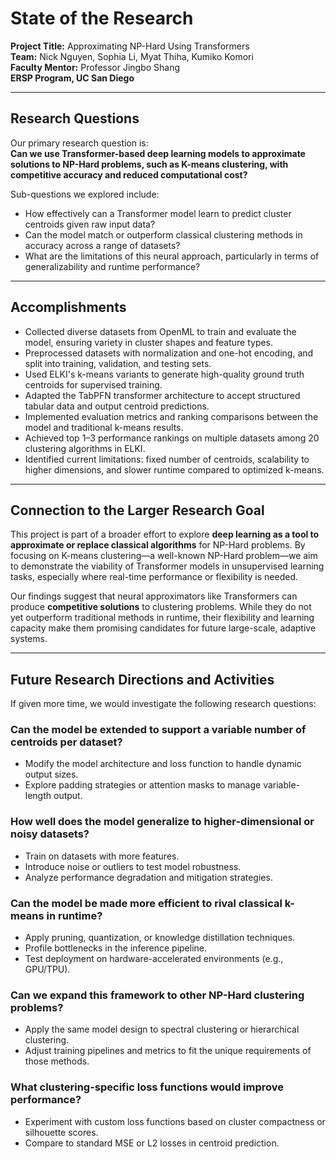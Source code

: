 # State of the Research

**Project Title:** Approximating NP-Hard Using Transformers  
**Team:** Nick Nguyen, Sophia Li, Myat Thiha, Kumiko Komori  
**Faculty Mentor:** Professor Jingbo Shang  
**ERSP Program, UC San Diego**

---

## Research Questions

Our primary research question is:  
**Can we use Transformer-based deep learning models to approximate solutions to NP-Hard problems, such as K-means clustering, with competitive accuracy and reduced computational cost?**

Sub-questions we explored include:
- How effectively can a Transformer model learn to predict cluster centroids given raw input data?
- Can the model match or outperform classical clustering methods in accuracy across a range of datasets?
- What are the limitations of this neural approach, particularly in terms of generalizability and runtime performance?

---

## Accomplishments

- Collected diverse datasets from OpenML to train and evaluate the model, ensuring variety in cluster shapes and feature types.
- Preprocessed datasets with normalization and one-hot encoding, and split into training, validation, and testing sets.
- Used ELKI's k-means variants to generate high-quality ground truth centroids for supervised training.
- Adapted the TabPFN transformer architecture to accept structured tabular data and output centroid predictions.
- Implemented evaluation metrics and ranking comparisons between the model and traditional k-means results.
- Achieved top 1–3 performance rankings on multiple datasets among 20 clustering algorithms in ELKI.
- Identified current limitations: fixed number of centroids, scalability to higher dimensions, and slower runtime compared to optimized k-means.

---

## Connection to the Larger Research Goal

This project is part of a broader effort to explore **deep learning as a tool to approximate or replace classical algorithms** for NP-Hard problems. By focusing on K-means clustering—a well-known NP-Hard problem—we aim to demonstrate the viability of Transformer models in unsupervised learning tasks, especially where real-time performance or flexibility is needed.

Our findings suggest that neural approximators like Transformers can produce **competitive solutions** to clustering problems. While they do not yet outperform traditional methods in runtime, their flexibility and learning capacity make them promising candidates for future large-scale, adaptive systems.

---

## Future Research Directions and Activities

If given more time, we would investigate the following research questions:

### Can the model be extended to support a variable number of centroids per dataset?
- Modify the model architecture and loss function to handle dynamic output sizes.
- Explore padding strategies or attention masks to manage variable-length output.

### How well does the model generalize to higher-dimensional or noisy datasets?
- Train on datasets with more features.
- Introduce noise or outliers to test model robustness.
- Analyze performance degradation and mitigation strategies.

### Can the model be made more efficient to rival classical k-means in runtime?
- Apply pruning, quantization, or knowledge distillation techniques.
- Profile bottlenecks in the inference pipeline.
- Test deployment on hardware-accelerated environments (e.g., GPU/TPU).

### Can we expand this framework to other NP-Hard clustering problems?
- Apply the same model design to spectral clustering or hierarchical clustering.
- Adjust training pipelines and metrics to fit the unique requirements of those methods.

### What clustering-specific loss functions would improve performance?
- Experiment with custom loss functions based on cluster compactness or silhouette scores.
- Compare to standard MSE or L2 losses in centroid prediction.
